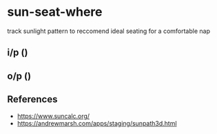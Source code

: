 # sun-seat-where
track sunlight pattern to reccomend ideal seating for a comfortable nap 

## i/p ()
## o/p ()

## References

- https://www.suncalc.org/
- https://andrewmarsh.com/apps/staging/sunpath3d.html